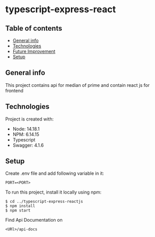 # typescript-express-react
## Table of contents
* [General info](#general-info)
* [Technologies](#technologies)
* [Future Improvement](#future-improvement)
* [Setup](#setup)

## General info
This project contains api for median of prime and contain react js for frontend
	
## Technologies
Project is created with:
* Node: 14.18.1
* NPM: 6.14.15
* Typescript
* Swagger: 4.1.6

## Setup
Create .env file and add following variable in it:

```
PORT=<PORT>
```

To run this project, install it locally using npm:

```
$ cd ../typescript-express-reactjs
$ npm install
$ npm start

```

Find Api Documentation on 
``` 
<URl>/api-docs
```